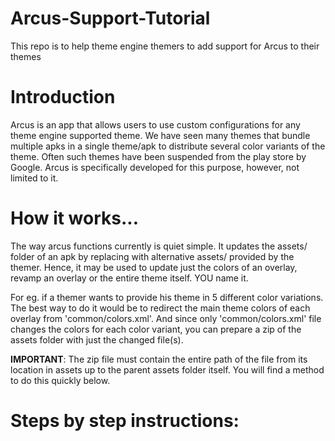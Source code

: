 # Arcus-Support-Tutorial
This repo is to help theme engine themers to add support for Arcus to their themes

# Introduction
Arcus is an app that allows users to use custom configurations for any theme engine supported theme. We have seen many themes that bundle multiple apks in a single theme/apk to distribute several color variants of the theme. Often such themes have been suspended from the play store by Google. Arcus is specifically developed for this purpose, however, not limited to it.

# How it works...
The way arcus functions currently is quiet simple. It updates the assets/ folder of an apk by replacing with alternative assets/ provided by the themer. Hence, it may be used to update just the colors of an overlay, revamp an overlay or the entire theme itself. YOU name it.

For eg. if a themer wants to provide his theme in 5 different color variations. The best way to do it would be to redirect the main theme colors of each overlay from 'common/colors.xml'. And since only 'common/colors.xml' file changes the colors for each color variant, you can prepare a zip of the assets folder with just the changed file(s). 

<b>IMPORTANT</b>: The zip file must contain the entire path of the file from its location in assets up to the parent assets folder itself. You will find a method to do this quickly below.

# Steps by step instructions:
